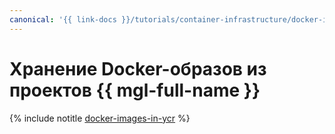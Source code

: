 ```yaml
---
canonical: '{{ link-docs }}/tutorials/container-infrastructure/docker-images-in-ycr'
---
```


# Хранение Docker-образов из проектов {{ mgl-full-name }}

{% include notitle [docker-images-in-ycr](../../_tutorials/containers/docker-images-in-ycr.md) %}
